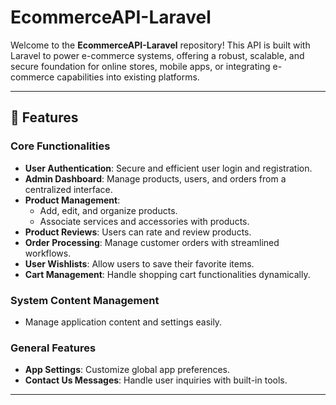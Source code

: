 # EcommerceAPI-Laravel  

Welcome to the **EcommerceAPI-Laravel** repository! This API is built with Laravel to power e-commerce systems, offering a robust, scalable, and secure foundation for online stores, mobile apps, or integrating e-commerce capabilities into existing platforms.

---

## 🚀 Features  

### Core Functionalities  
- **User Authentication**: Secure and efficient user login and registration.  
- **Admin Dashboard**: Manage products, users, and orders from a centralized interface.  
- **Product Management**:  
  - Add, edit, and organize products.  
  - Associate services and accessories with products.  
- **Product Reviews**: Users can rate and review products.  
- **Order Processing**: Manage customer orders with streamlined workflows.  
- **User Wishlists**: Allow users to save their favorite items.  
- **Cart Management**: Handle shopping cart functionalities dynamically.  

### System Content Management  
- Manage application content and settings easily.  

### General Features  
- **App Settings**: Customize global app preferences.  
- **Contact Us Messages**: Handle user inquiries with built-in tools.  

---
